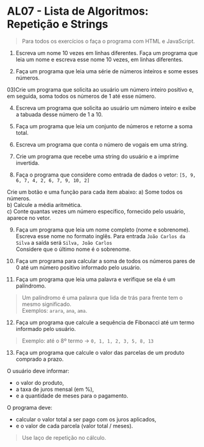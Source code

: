 # AL07 - Lista de Algoritmos: Repetição e Strings

> Para todos os exercícios o faça o programa com HTML e JavaScript.


01) Escreva um nome 10 vezes em linhas diferentes. Faça um programa que leia um nome e escreva esse nome 10 vezes, em linhas diferentes.

02) Faça um programa que leia uma série de números inteiros e some esses números.

03)Crie um programa que solicita ao usuário um número inteiro positivo e, em seguida, soma todos os números de 1 até esse número.

04) Escreva um programa que solicita ao usuário um número inteiro e exibe a tabuada desse número de 1 a 10.

05) Faça um programa que leia um conjunto de números e retorne a soma total.

06) Escreva um programa que conta o número de vogais em uma string.

07) Crie um programa que recebe uma string do usuário e a imprime invertida.

08) Faça o programa que considere como entrada de dados o vetor: 
`[5, 9, 6, 7, 4, 2, 6, 7, 9, 10, 2]`

Crie um botão e uma função para cada item abaixo:
        a) Some todos os números.  
        b) Calcule a média aritmética.  
        c) Conte quantas vezes um número específico, fornecido pelo usuário, aparece no vetor.

09) Faça um programa que leia um nome completo (nome e sobrenome). Escreva esse nome no formato inglês.
        Para entrada `João Carlos da Silva` a saída será `Silva, João Carlos`  
        Considere que o último nome é o sobrenome.


10) Faça um programa para calcular a soma de todos os números pares de 0 até um número positivo informado pelo usuário.


11) Faça um programa que leia uma palavra e verifique se ela é um palíndromo.

> Um palíndromo é uma palavra que lida de trás para frente tem o mesmo significado.  
> Exemplos: `arara`, `ana`, `ama`.


12) Faça um programa que calcule a sequência de Fibonacci até um termo informado pelo usuário.

> Exemplo: até o 8º termo → `0, 1, 1, 2, 3, 5, 8, 13`

13) Faça um programa que calcule o valor das parcelas de um produto comprado a prazo.

O usuário deve informar:
- o valor do produto,
- a taxa de juros mensal (em %),
- e a quantidade de meses para o pagamento.

O programa deve:
- calcular o valor total a ser pago com os juros aplicados,  
- e o valor de cada parcela (valor total / meses).

> Use laço de repetição no cálculo.
